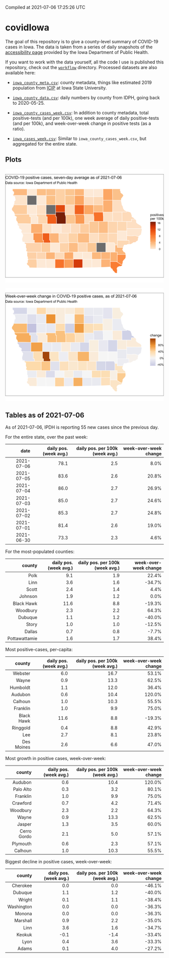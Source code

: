 Compiled at 2021-07-06 17:25:26 UTC

<!-- README.md is generated from README.Rmd. Please edit that file -->

# covidIowa

<!-- badges: start -->

<!-- badges: end -->

The goal of this repository is to give a county-level summary of
COVID-19 cases in Iowa. The data is taken from a series of daily
snapshots of the [accessibility
page](https://coronavirus.iowa.gov/pages/access) provided by the Iowa
Department of Public Health.

If you want to work with the data yourself, all the code I use is
published this repository, check out the [`workflow`](workflow)
directory. Processed datasets are also available here:

  - [`iowa_county_meta.csv`](https://raw.githubusercontent.com/ijlyttle/covidIowa/master/workflow/data/99-publish/iowa_county_meta.csv):
    county metadata, things like estimated 2019 population from
    [ICIP](https://www.icip.iastate.edu/tables/population/counties-estimates)
    at Iowa State University.

  - [`iowa_county_data.csv`](https://raw.githubusercontent.com/ijlyttle/covidIowa/master/workflow/data/99-publish/iowa_county_data.csv):
    daily numbers by county from IDPH, going back to 2020-05-25.

  - [`iowa_county_cases_week.csv`](https://raw.githubusercontent.com/ijlyttle/covidIowa/master/workflow/data/99-publish/iowa_county_data.csv):
    In addition to county metadata, total positive-tests (and per 100k),
    one week average of daily positive-tests (and per 100k), and
    week-over-week change in positive tests (as a ratio).

  - [`iowa_cases_week.csv`](https://raw.githubusercontent.com/ijlyttle/covidIowa/master/workflow/data/99-publish/iowa_cases_week.csv):
    Similar to `iowa_county_cases_week.csv`, but aggregated for the
    entire state.

## Plots

![](workflow/data/99-publish/iowa_cases.png)

![](workflow/data/99-publish/iowa_change.png)

## Tables as of 2021-07-06

As of 2021-07-06, IPDH is reporting 55 new cases since the previous day.

For the entire state, over the past week:

|       date | daily pos. (week avg.) | daily pos. per 100k (week avg.) | week-over-week change |
| ---------: | ---------------------: | ------------------------------: | --------------------: |
| 2021-07-06 |                   78.1 |                             2.5 |                  8.0% |
| 2021-07-05 |                   83.6 |                             2.6 |                 20.8% |
| 2021-07-04 |                   86.0 |                             2.7 |                 26.9% |
| 2021-07-03 |                   85.0 |                             2.7 |                 24.6% |
| 2021-07-02 |                   85.3 |                             2.7 |                 24.8% |
| 2021-07-01 |                   81.4 |                             2.6 |                 19.0% |
| 2021-06-30 |                   73.3 |                             2.3 |                  4.6% |

For the most-populated counties:

|        county | daily pos. (week avg.) | daily pos. per 100k (week avg.) | week-over-week change |
| ------------: | ---------------------: | ------------------------------: | --------------------: |
|          Polk |                    9.1 |                             1.9 |                 22.4% |
|          Linn |                    3.6 |                             1.6 |               \-34.7% |
|         Scott |                    2.4 |                             1.4 |                  4.4% |
|       Johnson |                    1.9 |                             1.2 |                  0.0% |
|    Black Hawk |                   11.6 |                             8.8 |               \-19.3% |
|      Woodbury |                    2.3 |                             2.2 |                 64.3% |
|       Dubuque |                    1.1 |                             1.2 |               \-40.0% |
|         Story |                    1.0 |                             1.0 |               \-12.5% |
|        Dallas |                    0.7 |                             0.8 |                \-7.7% |
| Pottawattamie |                    1.6 |                             1.7 |                 38.4% |

Most positive-cases, per-capita:

|     county | daily pos. (week avg.) | daily pos. per 100k (week avg.) | week-over-week change |
| ---------: | ---------------------: | ------------------------------: | --------------------: |
|    Webster |                    6.0 |                            16.7 |                 53.1% |
|      Wayne |                    0.9 |                            13.3 |                 62.5% |
|   Humboldt |                    1.1 |                            12.0 |                 36.4% |
|    Audubon |                    0.6 |                            10.4 |                120.0% |
|    Calhoun |                    1.0 |                            10.3 |                 55.5% |
|   Franklin |                    1.0 |                             9.9 |                 75.0% |
| Black Hawk |                   11.6 |                             8.8 |               \-19.3% |
|   Ringgold |                    0.4 |                             8.8 |                 42.9% |
|        Lee |                    2.7 |                             8.1 |                 23.8% |
| Des Moines |                    2.6 |                             6.6 |                 47.0% |

Most growth in positive cases, week-over-week:

|      county | daily pos. (week avg.) | daily pos. per 100k (week avg.) | week-over-week change |
| ----------: | ---------------------: | ------------------------------: | --------------------: |
|     Audubon |                    0.6 |                            10.4 |                120.0% |
|   Palo Alto |                    0.3 |                             3.2 |                 80.1% |
|    Franklin |                    1.0 |                             9.9 |                 75.0% |
|    Crawford |                    0.7 |                             4.2 |                 71.4% |
|    Woodbury |                    2.3 |                             2.2 |                 64.3% |
|       Wayne |                    0.9 |                            13.3 |                 62.5% |
|      Jasper |                    1.3 |                             3.5 |                 60.0% |
| Cerro Gordo |                    2.1 |                             5.0 |                 57.1% |
|    Plymouth |                    0.6 |                             2.3 |                 57.1% |
|     Calhoun |                    1.0 |                            10.3 |                 55.5% |

Biggest decline in positive cases, week-over-week:

|     county | daily pos. (week avg.) | daily pos. per 100k (week avg.) | week-over-week change |
| ---------: | ---------------------: | ------------------------------: | --------------------: |
|   Cherokee |                    0.0 |                             0.0 |               \-46.1% |
|    Dubuque |                    1.1 |                             1.2 |               \-40.0% |
|     Wright |                    0.1 |                             1.1 |               \-38.4% |
| Washington |                    0.0 |                             0.0 |               \-36.3% |
|     Monona |                    0.0 |                             0.0 |               \-36.3% |
|   Marshall |                    0.9 |                             2.2 |               \-35.0% |
|       Linn |                    3.6 |                             1.6 |               \-34.7% |
|     Keokuk |                  \-0.1 |                           \-1.4 |               \-33.4% |
|       Lyon |                    0.4 |                             3.6 |               \-33.3% |
|      Adams |                    0.1 |                             4.0 |               \-27.2% |
